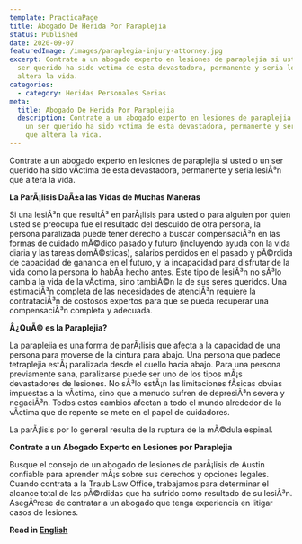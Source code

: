 ```yaml
---
template: PracticaPage
title: Abogado De Herida Por Paraplejia
status: Published
date: 2020-09-07
featuredImage: /images/paraplegia-injury-attorney.jpg
excerpt: Contrate a un abogado experto en lesiones de paraplejia si usted o un
  ser querido ha sido vctima de esta devastadora, permanente y seria lesin que
  altera la vida.
categories:
  - category: Heridas Personales Serias
meta:
  title: Abogado De Herida Por Paraplejia
  description: Contrate a un abogado experto en lesiones de paraplejia si usted o
    un ser querido ha sido vctima de esta devastadora, permanente y seria lesin
    que altera la vida.
---
```

<!--StartFragment-->

Contrate a un abogado experto en lesiones de paraplejia si usted o un ser querido ha sido vÃ­ctima de esta devastadora, permanente y seria lesiÃ³n que altera la vida.



**La ParÃ¡lisis DaÃ±a las Vidas de Muchas Maneras**

Si una lesiÃ³n que resultÃ³ en parÃ¡lisis para usted o para alguien por quien usted se preocupa fue el resultado del descuido de otra persona, la persona paralizada puede tener derecho a buscar compensaciÃ³n en las formas de cuidado mÃ©dico pasado y futuro (incluyendo ayuda con la vida diaria y las tareas domÃ©sticas), salarios perdidos en el pasado y pÃ©rdida de capacidad de ganancia en el futuro, y la incapacidad para disfrutar de la vida como la persona lo habÃ­a hecho antes. Este tipo de lesiÃ³n no sÃ³lo cambia la vida de la vÃ­ctima, sino tambiÃ©n la de sus seres queridos. Una estimaciÃ³n completa de las necesidades de atenciÃ³n requiere la contrataciÃ³n de costosos expertos para que se pueda recuperar una compensaciÃ³n completa y adecuada.

**Â¿QuÃ© es la Paraplejia?**

La paraplejia es una forma de parÃ¡lisis que afecta a la capacidad de una persona para moverse de la cintura para abajo. Una persona que padece tetraplejia estÃ¡ paralizada desde el cuello hacia abajo. Para una persona previamente sana, paralizarse puede ser uno de los tipos mÃ¡s devastadores de lesiones. No sÃ³lo estÃ¡n las limitaciones fÃ­sicas obvias impuestas a la vÃ­ctima, sino que a menudo sufren de depresiÃ³n severa y negaciÃ³n. Todos estos cambios afectan a todo el mundo alrededor de la vÃ­ctima que de repente se mete en el papel de cuidadores.

La parÃ¡lisis por lo general resulta de la ruptura de la mÃ©dula espinal.



**Contrate a un Abogado Experto en Lesiones por Paraplejia**

Busque el consejo de un abogado de lesiones de parÃ¡lisis de Austin confiable para aprender mÃ¡s sobre sus derechos y opciones legales. Cuando contrata a la Traub Law Office, trabajamos para determinar el alcance total de las pÃ©rdidas que ha sufrido como resultado de su lesiÃ³n. AsegÃºrese de contratar a un abogado que tenga experiencia en litigar casos de lesiones.

<!--EndFragment-->



**Read in [English](/practice-areas/paraplegia-injury-attorney/)**